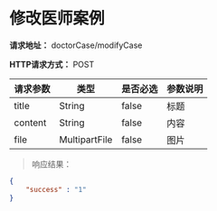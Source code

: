 # 修改医师案例

**请求地址：** doctorCase/modifyCase

**HTTP请求方式：** POST

| 请求参数 | 类型 | 是否必选 | 参数说明 |
| -- | -- | -- | -- |
| title | String | false | 标题 |
| content | String | false | 内容 |
| file | MultipartFile | false | 图片 |

>响应结果：

```json
{
    "success" : "1"
}
```
